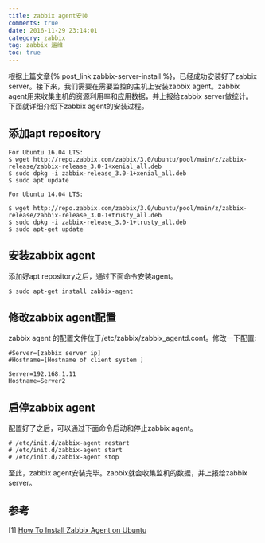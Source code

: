 ```yaml
---
title: zabbix agent安装 
comments: true
date: 2016-11-29 23:14:01
category: zabbix
tag: zabbix 运维
toc: true
---
```

根据上篇文章{% post_link zabbix-server-install %}，已经成功安装好了zabbix server。接下来，我们需要在需要监控的主机上安装zabbix agent。zabbix agent用来收集主机的资源利用率和应用数据，并上报给zabbix server做统计。
下面就详细介绍下zabbix agent的安装过程。
<!--more-->
## 添加apt repository
```
For Ubuntu 16.04 LTS:
$ wget http://repo.zabbix.com/zabbix/3.0/ubuntu/pool/main/z/zabbix-release/zabbix-release_3.0-1+xenial_all.deb
$ sudo dpkg -i zabbix-release_3.0-1+xenial_all.deb
$ sudo apt update

For Ubuntu 14.04 LTS:

$ wget http://repo.zabbix.com/zabbix/3.0/ubuntu/pool/main/z/zabbix-release/zabbix-release_3.0-1+trusty_all.deb
$ sudo dpkg -i zabbix-release_3.0-1+trusty_all.deb
$ sudo apt-get update
```
## 安装zabbix agent
添加好apt repository之后，通过下面命令安装agent。
```
$ sudo apt-get install zabbix-agent
```
## 修改zabbix agent配置
zabbix agent 的配置文件位于/etc/zabbix/zabbix_agentd.conf。修改一下配置:
```
#Server=[zabbix server ip]
#Hostname=[Hostname of client system ]

Server=192.168.1.11
Hostname=Server2
```
## 启停zabbix agent
配置好了之后，可以通过下面命令启动和停止zabbix agent。
```
# /etc/init.d/zabbix-agent restart
# /etc/init.d/zabbix-agent start
# /etc/init.d/zabbix-agent stop
```
至此，zabbix agent安装完毕。zabbix就会收集监机的数据，并上报给zabbix server。

## 参考
[1] [How To Install Zabbix Agent on Ubuntu ](http://tecadmin.net/install-zabbix-agent-on-ubuntu-and-debian/)
